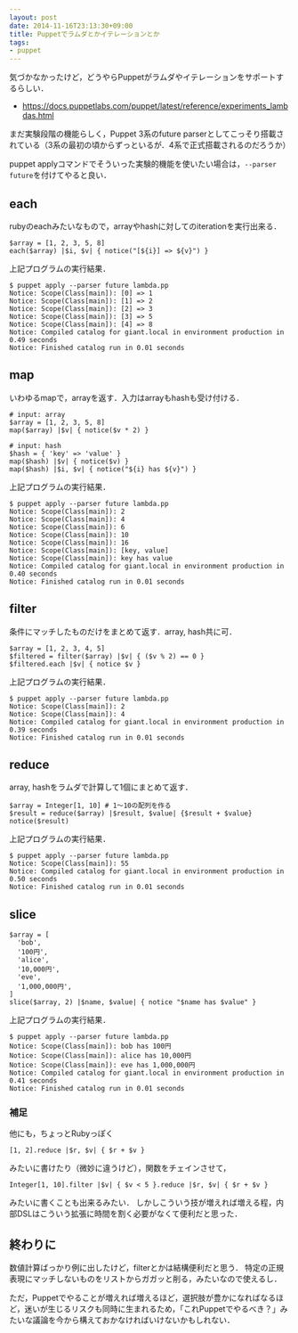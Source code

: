 ```yaml
---
layout: post
date: 2014-11-16T23:13:30+09:00
title: Puppetでラムダとかイテレーションとか
tags:
- puppet
---
```

気づかなかったけど，どうやらPuppetがラムダやイテレーションをサポートするらしい．

- https://docs.puppetlabs.com/puppet/latest/reference/experiments_lambdas.html

まだ実験段階の機能らしく，Puppet 3系のfuture parserとしてこっそり搭載されている（3系の最初の頃からずっといるが．4系で正式搭載されるのだろうか）

puppet applyコマンドでそういった実験的機能を使いたい場合は，`--parser future`を付けてやると良い．

## each

rubyのeachみたいなもので，arrayやhashに対してのiterationを実行出来る．

```puppet
$array = [1, 2, 3, 5, 8]
each($array) |$i, $v| { notice("[${i}] => ${v}") }
```

上記プログラムの実行結果．

```console
$ puppet apply --parser future lambda.pp
Notice: Scope(Class[main]): [0] => 1
Notice: Scope(Class[main]): [1] => 2
Notice: Scope(Class[main]): [2] => 3
Notice: Scope(Class[main]): [3] => 5
Notice: Scope(Class[main]): [4] => 8
Notice: Compiled catalog for giant.local in environment production in 0.49 seconds
Notice: Finished catalog run in 0.01 seconds
```

## map

いわゆるmapで，arrayを返す．入力はarrayもhashも受け付ける．

```puppet
# input: array
$array = [1, 2, 3, 5, 8]
map($array) |$v| { notice($v * 2) }

# input: hash
$hash = { 'key' => 'value' }
map($hash) |$v| { notice($v) }
map($hash) |$i, $v| { notice("${i} has ${v}") }
```

上記プログラムの実行結果．

```console
$ puppet apply --parser future lambda.pp
Notice: Scope(Class[main]): 2
Notice: Scope(Class[main]): 4
Notice: Scope(Class[main]): 6
Notice: Scope(Class[main]): 10
Notice: Scope(Class[main]): 16
Notice: Scope(Class[main]): [key, value]
Notice: Scope(Class[main]): key has value
Notice: Compiled catalog for giant.local in environment production in 0.40 seconds
Notice: Finished catalog run in 0.01 seconds
```

## filter

条件にマッチしたものだけをまとめて返す．array, hash共に可．

```puppet
$array = [1, 2, 3, 4, 5]
$filtered = filter($array) |$v| { ($v % 2) == 0 }
$filtered.each |$v| { notice $v }
```

上記プログラムの実行結果．

```console
$ puppet apply --parser future lambda.pp
Notice: Scope(Class[main]): 2
Notice: Scope(Class[main]): 4
Notice: Compiled catalog for giant.local in environment production in 0.39 seconds
Notice: Finished catalog run in 0.01 seconds
```

## reduce

array, hashをラムダで計算して1個にまとめて返す．

```puppet
$array = Integer[1, 10] # 1〜10の配列を作る
$result = reduce($array) |$result, $value| {$result + $value}
notice($result)
```

上記プログラムの実行結果．

```console
$ puppet apply --parser future lambda.pp
Notice: Scope(Class[main]): 55
Notice: Compiled catalog for giant.local in environment production in 0.50 seconds
Notice: Finished catalog run in 0.01 seconds
```

## slice


```puppet
$array = [
  'bob',
  '100円',
  'alice',
  '10,000円',
  'eve',
  '1,000,000円',
]
slice($array, 2) |$name, $value| { notice "$name has $value" }
```

上記プログラムの実行結果．

```console
$ puppet apply --parser future lambda.pp
Notice: Scope(Class[main]): bob has 100円
Notice: Scope(Class[main]): alice has 10,000円
Notice: Scope(Class[main]): eve has 1,000,000円
Notice: Compiled catalog for giant.local in environment production in 0.41 seconds
Notice: Finished catalog run in 0.01 seconds
```

### 補足

他にも，ちょっとRubyっぽく

```puppet
[1, 2].reduce |$r, $v| { $r + $v }
```

みたいに書けたり（微妙に違うけど），関数をチェインさせて，

```puppet
Integer[1, 10].filter |$v| { $v < 5 }.reduce |$r, $v| { $r + $v }
```

みたいに書くことも出来るみたい．
しかしこういう技が増えれば増える程，内部DSLはこういう拡張に時間を割く必要がなくて便利だと思った．

## 終わりに

数値計算ばっかり例に出したけど，filterとかは結構便利だと思う．
特定の正規表現にマッチしないものをリストからガガッと削る，みたいなので使えるし．

ただ，Puppetでやることが増えれば増えるほど，選択肢が豊かになればなるほど，迷いが生じるリスクも同時に生まれるため，「これPuppetでやるべき？」みたいな議論を今から構えておかなければいけないかもしれない．
